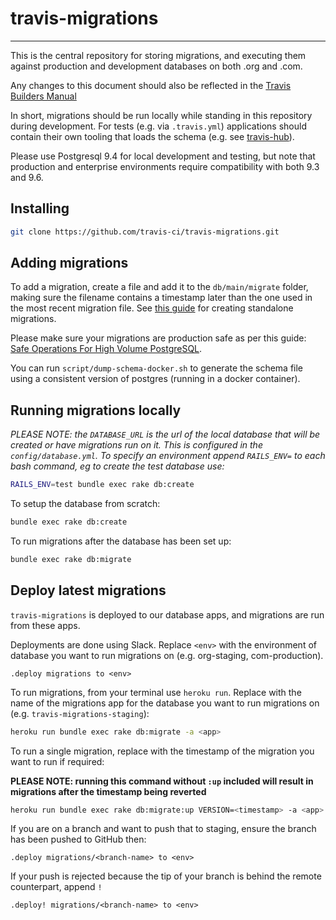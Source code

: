 travis-migrations
=================
_________________

This is the central repository for storing migrations, and executing them against production and development databases on both .org and .com.

Any changes to this document should also be reflected in the [Travis Builders Manual](https://builders.travis-ci.com/engineering/database/migration-processes)

In short, migrations should be run locally while standing in this repository during development. For tests (e.g. via `.travis.yml`) applications should contain their own tooling that loads the schema (e.g. see [travis-hub](https://github.com/travis-ci/travis-hub/blob/master/Rakefile#L12)).

Please use Postgresql 9.4 for local development and testing, but note that production and enterprise environments require compatibility with both 9.3 and 9.6.

Installing
----------

``` bash
git clone https://github.com/travis-ci/travis-migrations.git
```

Adding migrations
-------------------

To add a migration, create a file and add it to the `db/main/migrate` folder, making sure the filename contains a timestamp later than the one used in the most recent migration file. See [this guide](http://edgeguides.rubyonrails.org/active_record_migrations.html#creating-a-standalone-migration) for creating standalone migrations.

Please make sure your migrations are production safe as per this guide: [Safe Operations For High Volume PostgreSQL](https://www.braintreepayments.com/blog/safe-operations-for-high-volume-postgresql/).

You can run `script/dump-schema-docker.sh` to generate the schema file
using a consistent version of postgres (running in a docker container).

Running migrations locally
--------------------------

<em>PLEASE NOTE: the `DATABASE_URL` is the url of the local database that will be created or have migrations run on it. This is configured in the `config/database.yml`. To specify an environment append `RAILS_ENV=` to each bash command, eg to create the test database use:</em>

```bash
RAILS_ENV=test bundle exec rake db:create
```

To setup the database from scratch:

``` bash
bundle exec rake db:create
```

To run migrations after the database has been set up:

``` bash
bundle exec rake db:migrate
```

Deploy latest migrations
------------------------

`travis-migrations` is deployed to our database apps, and migrations are run from these apps.

Deployments are done using Slack.
Replace `<env>` with the environment of database you want to run migrations on (e.g. org-staging, com-production).

```
.deploy migrations to <env>
```

To run migrations, from your terminal use `heroku run`.
Replace <app> with the name of the migrations app for the database you want to run migrations on (e.g. `travis-migrations-staging`):

``` bash
heroku run bundle exec rake db:migrate -a <app>
```

To run a single migration, replace <timestamp> with the timestamp of the migration you want to run if required:

**PLEASE NOTE: running this command without `:up` included will result in migrations after the timestamp being reverted**

``` bash
heroku run bundle exec rake db:migrate:up VERSION=<timestamp> -a <app>
```

If you are on a branch and want to push that to staging, ensure the branch has been pushed to GitHub then:
```
.deploy migrations/<branch-name> to <env>
```

If your push is rejected because the tip of your branch is behind the remote counterpart, append `!`

```
.deploy! migrations/<branch-name> to <env>
```
